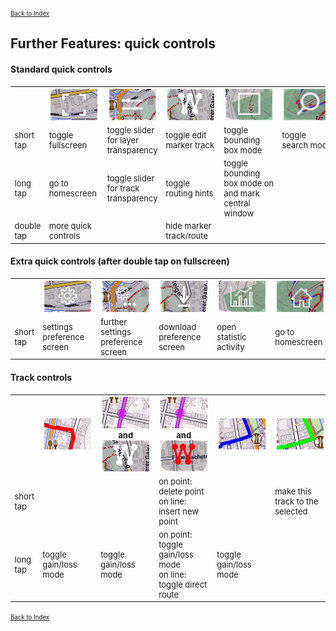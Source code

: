 <small><small>[Back to Index](../../../index.md)</small></small>

## Further Features: quick controls

#### Standard quick controls

<table style="font-size: small">
<th width="12%"> </th>
<th width="12%" style="text-align:center; min-width:80px"><img src="./ct1.png" width="75" height="50"></th>
<th width="12%" style="text-align:center; min-width:80px"><img src="./ct2.png" width="75" height="50"></th>
<th width="12%" style="text-align:center; min-width:80px"><img src="./ct3.png" width="75" height="50"></th>
<th width="12%" style="text-align:center; min-width:80px"><img src="./ct4.png" width="75" height="50"></th>
<th width="12%" style="text-align:center; min-width:80px"><img src="./ct5.png" width="75" height="50"></th>
<th width="12%" style="text-align:center; min-width:80px"><img src="./ct6.png" width="75" height="50"></th>
<th width="12%" style="text-align:center; min-width:80px"><img src="./ct7.png" width="75" height="50"></th>
<tr>
    <td>short tap</td>
    <td>toggle fullscreen</td>
    <td>toggle slider for layer transparency</td>
    <td>toggle edit marker track</td>
    <td>toggle bounding box mode</td>
    <td>toggle search mode</td>
    <td>zoom in</td>
    <td>zoom out</td>
</tr>
<tr>
    <td>long tap</td>
    <td>go to homescreen</td>
    <td>toggle slider for track transparency</td>
    <td>toggle routing hints</td>
    <td>toggle bounding box mode on and mark central window</td>
    <td> </td>
    <td> </td>
    <td> </td>
</tr>
<tr>
    <td>double tap</td>
    <td>more quick controls</td>
    <td> </td>
    <td>hide marker track/route</td>
    <td> </td>
    <td> </td>
    <td> </td>
    <td> </td>
</tr>
</table>

#### Extra quick controls (after double tap on fullscreen)
<table style="font-size: small">
<th width="12%"> </th>
<th width="12%" style="text-align:center; min-width:80px"><img src="./ec1.png" width="75" height="50"></th>
<th width="12%" style="text-align:center; min-width:80px"><img src="./ec2.png" width="75" height="50"></th>
<th width="12%" style="text-align:center; min-width:80px"><img src="./ec3.png" width="75" height="50"></th>
<th width="12%" style="text-align:center; min-width:80px"><img src="./ec4.png" width="75" height="50"></th>
<th width="12%" style="text-align:center; min-width:80px"><img src="./ec5.png" width="75" height="50"></th>
<th width="12%" style="text-align:center; min-width:80px"><img src="./ec6.png" width="75" height="50"></th>
<th width="12%" style="text-align:center; min-width:80px"><img src="./ec7.png" width="75" height="50"></th>


<tr>
    <td>short tap</td>
    <td>settings preference screen</td>
    <td>further settings preference screen</td>
    <td>download preference screen</td>
    <td>open statistic activity</td>
    <td>go to homescreen</td>
    <td> </td>
    <td>close this app</td>
</tr>
</table>


####  Track controls
<table style="font-size: small">
<th width="12%"> </th>
<th width="17%" style="text-align:center; min-width:80px"><img src="./RTL.png" width="75" height="50"></th>
<th width="17%" style="text-align:center; min-width:80px"><img src="./RoTL.png" width="75" height="50"><br/>and<br/><img src="./ct3.png" width="75" height="50"></th>
<th width="17%" style="text-align:center; min-width:80px"><img src="./RoTL.png" width="75" height="50"><br/>and<br/><img src="./ct3a.png" width="75" height="50"></th>
<th width="17%" style="text-align:center; min-width:80px"><img src="./stl.png" width="75" height="50"></th>
<th width="17%" style="text-align:center; min-width:80px"><img src="./atl.png" width="75" height="50"></th>

<tr>
    <td>short tap</td>
    <td> </td>
    <td> </td>
    <td>on point: delete point<br/>on line: insert new point </td>
    <td> </td>
    <td>make this track to the selected</td>
</tr>
<tr>
    <td>long tap</td>
    <td>toggle gain/loss mode</td>
    <td>toggle gain/loss mode </td>
    <td>on point: toggle gain/loss mode<br/>on line: toggle direct route </td>
    <td>toggle gain/loss mode</td>
    <td> </td>
</tr>
</table>



 <small><small>[Back to Index](../../../index.md)</small></small>

